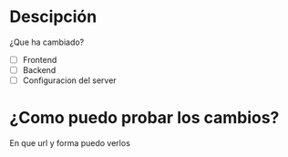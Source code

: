 # Descipción
¿Que ha cambiado?

- [ ] Frontend
- [ ] Backend
- [ ] Configuracion del server
# ¿Como puedo probar los cambios?
En que url y forma puedo verlos

